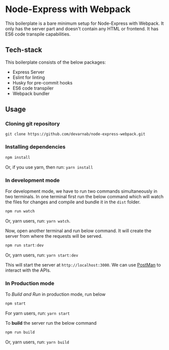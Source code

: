 # Node-Express with Webpack

This boilerplate is a bare minimum setup for Node-Express with Webpack. It only has the server part and doesn't contain any HTML or frontend. It has ES6 code transpile capabilities.

## Tech-stack

This boilerplate consists of the below packages:

- Express Server
- Eslint for linting
- Husky for pre-commit hooks
- ES6 code transpiler
- Webpack bundler

## Usage

### Cloning git repository

```
git clone https://github.com/devarnab/node-express-webpack.git
```

### Installing dependencies

```javascript
npm install
```

Or, if you use yarn, then run: `yarn install`

### In development mode

For development mode, we have to run two commands simultaneously in two terminals. In one terminal first run the below command which will watch the files for changes and compile and bundle it in the `dist` folder.

```javascript
npm run watch
```

Or, yarn users, run: `yarn watch`.

Now, open another terminal and run below command. It will create the server from where the requests will be served.

```javascript
npm run start:dev
```

Or, yarn users, run: `yarn start:dev`

This will start the server at `http://localhost:3000`. We can use [PostMan](https://www.postman.com/downloads/) to interact with the APIs.

### In Production mode

To _Build and Run_ in production mode, run below

```javascript
npm start
```

For yarn users, run: `yarn start`

To **build** the server run the below command

```javascript
npm run build
```

Or, yarn users, run: `yarn build`
